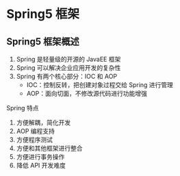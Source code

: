 # Spring5 框架

## Spring5 框架概述

1. Spring 是轻量级的开源的 JavaEE 框架
2. Spring 可以解决企业应用开发的复杂性
3. Spring 有两个核心部分：IOC 和 AOP
   + IOC：控制反转，把创建对象过程交给 Spring 进行管理
   + AOP：面向切面，不修改源代码进行功能增强

Spring 特点

1. 方便解耦，简化开发
2. AOP 编程支持
3. 方便程序测试
4. 方便和其他框架进行整合
5. 方便进行事务操作
6. 降低 API 开发难度